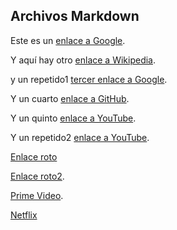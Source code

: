 ## Archivos Markdown

Este es un [enlace a Google](https://www.google.com).

Y aquí hay otro [enlace a Wikipedia](https://www.wikipedia.org).

y un repetido1 [tercer enlace a Google](https://www.google.com).

Y un cuarto [enlace a GitHub](https://www.github.com).

Y un quinto [enlace a YouTube](https://www.youtube.com).

Y un repetido2 [enlace a YouTube](https://www.youtube.com).

[Enlace roto](https://jestjs.io/es-ES/ocs/mock-function-api)

[Enlace roto2](https://www.youtbe.com).

[Prime Video](https://www.primevideo.com/).

[Netflix](https://www.netflix.com)




